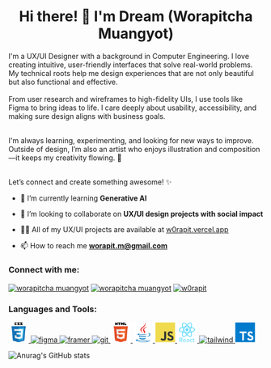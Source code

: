 <h1 align="center">Hi there! 👋 I'm Dream (Worapitcha Muangyot)</h1> <p align="left"> I'm a UX/UI Designer with a background in Computer Engineering. I love creating intuitive, user-friendly interfaces that solve real-world problems. My technical roots help me design experiences that are not only beautiful but also functional and effective.<br><br>
From user research and wireframes to high-fidelity UIs, I use tools like Figma to bring ideas to life. I care deeply about usability, accessibility, and making sure design aligns with business goals.<br><br>

I'm always learning, experimenting, and looking for new ways to improve. Outside of design, I’m also an artist who enjoys illustration and composition—it keeps my creativity flowing. 🎨<br><br>

Let’s connect and create something awesome! ✨

</p>

- 🌱 I’m currently learning **Generative AI**

- 👯 I’m looking to collaborate on **UX/UI design projects with social impact**

- 👨‍💻 All of my UX/UI projects are available at [w0rapit.vercel.app](w0rapit.vercel.app)

- 📫 How to reach me **worapit.m@gmail.com**

<h3 align="left">Connect with me:</h3>
<p align="left">
<a href="https://linkedin.com/in/worapitcha muangyot" target="blank"><img align="center" src="https://raw.githubusercontent.com/rahuldkjain/github-profile-readme-generator/master/src/images/icons/Social/linked-in-alt.svg" alt="worapitcha muangyot" height="30" width="40" /></a>
<a href="https://fb.com/worapitcha muangyot" target="blank"><img align="center" src="https://raw.githubusercontent.com/rahuldkjain/github-profile-readme-generator/master/src/images/icons/Social/facebook.svg" alt="worapitcha muangyot" height="30" width="40" /></a>
<a href="https://instagram.com/w0rapit" target="blank"><img align="center" src="https://raw.githubusercontent.com/rahuldkjain/github-profile-readme-generator/master/src/images/icons/Social/instagram.svg" alt="w0rapit" height="30" width="40" /></a>
</p>

<h3 align="left">Languages and Tools:</h3>
<p align="left"> <a href="https://www.w3schools.com/css/" target="_blank" rel="noreferrer"> <img src="https://raw.githubusercontent.com/devicons/devicon/master/icons/css3/css3-original-wordmark.svg" alt="css3" width="40" height="40"/> </a> <a href="https://www.figma.com/" target="_blank" rel="noreferrer"> <img src="https://www.vectorlogo.zone/logos/figma/figma-icon.svg" alt="figma" width="40" height="40"/> </a> <a href="https://www.framer.com/" target="_blank" rel="noreferrer"> <img src="https://www.vectorlogo.zone/logos/framer/framer-icon.svg" alt="framer" width="40" height="40"/> </a> <a href="https://git-scm.com/" target="_blank" rel="noreferrer"> <img src="https://www.vectorlogo.zone/logos/git-scm/git-scm-icon.svg" alt="git" width="40" height="40"/> </a> <a href="https://www.w3.org/html/" target="_blank" rel="noreferrer"> <img src="https://raw.githubusercontent.com/devicons/devicon/master/icons/html5/html5-original-wordmark.svg" alt="html5" width="40" height="40"/> </a> <a href="https://www.java.com" target="_blank" rel="noreferrer"> <img src="https://raw.githubusercontent.com/devicons/devicon/master/icons/java/java-original.svg" alt="java" width="40" height="40"/> </a> <a href="https://developer.mozilla.org/en-US/docs/Web/JavaScript" target="_blank" rel="noreferrer"> <img src="https://raw.githubusercontent.com/devicons/devicon/master/icons/javascript/javascript-original.svg" alt="javascript" width="40" height="40"/> </a> <a href="https://reactjs.org/" target="_blank" rel="noreferrer"> <img src="https://raw.githubusercontent.com/devicons/devicon/master/icons/react/react-original-wordmark.svg" alt="react" width="40" height="40"/> </a> <a href="https://tailwindcss.com/" target="_blank" rel="noreferrer"> <img src="https://www.vectorlogo.zone/logos/tailwindcss/tailwindcss-icon.svg" alt="tailwind" width="40" height="40"/> </a> <a href="https://www.typescriptlang.org/" target="_blank" rel="noreferrer"> <img src="https://raw.githubusercontent.com/devicons/devicon/master/icons/typescript/typescript-original.svg" alt="typescript" width="40" height="40"/> </a> </p>


![Anurag's GitHub stats](https://github-readme-stats.vercel.app/api?username=anuraghazra&show_icons=true&theme=radical)
